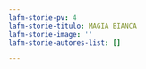 ```yaml
---
lafm-storie-pv: 4
lafm-storie-titulo: MAGIA BIANCA
lafm-storie-image: ''
lafm-storie-autores-list: []

---
```

